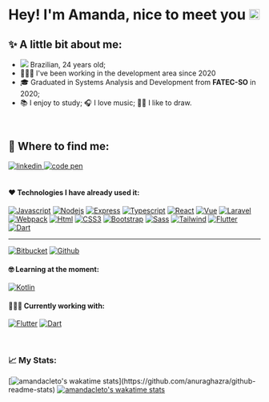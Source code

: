 
# Hey! I'm Amanda, nice to meet you <img src="https://raw.githubusercontent.com/MartinHeinz/MartinHeinz/master/wave.gif" height="21"> 

## ✨ A little bit about me:
- <img src="https://amandacleto.github.io/images-for-projects/public/images/github-readme/icon-brazil.svg"> Brazilian, 24 years old;
- 👩🏻‍💻 I've been working in the development area since 2020
- 🎓 Graduated in Systems Analysis and Development from **FATEC-SO** in 2020;
- 📚 I enjoy to study; 🎧 I love music; ✍🏻 I like to draw.

<br>

## 🔎 Where to find me:
<div>
  <a href="https://www.linkedin.com/in/amandacleto/" target="_blank">
    <img src="https://img.shields.io/badge/LinkedIn-0077B5?style=for-the-badge&logo=linkedin&logoColor=white" alt="linkedin">
  </a>
  <a href="https://codepen.io/AmandaCleto" target="_blank">
    <img src="https://img.shields.io/badge/Codepen-000000?style=for-the-badge&logo=codepen&logoColor=white" alt="code pen">
  </a>
</div>

<br>

#### ❤ Technologies I have already used it:
[![Javascript](https://amandacleto.github.io/images-for-projects/public/images/github-readme/icon-js.svg)](https://www.javascript.com/)
[![Nodejs](https://amandacleto.github.io/images-for-projects/public/images/github-readme/icon-nodejs.svg)](https://nodejs.org/en/)
[![Express](https://amandacleto.github.io/images-for-projects/public/images/github-readme/icon-express.svg)](https://expressjs.com/)
[![Typescript](https://amandacleto.github.io/images-for-projects/public/images/github-readme/icon-typescript.svg)](https://www.typescriptlang.org/)
[![React](https://amandacleto.github.io/images-for-projects/public/images/github-readme/icon-react.svg)](https://reactjs.org/)
[![Vue](https://amandacleto.github.io/images-for-projects/public/images/github-readme/icon-vue.svg)](https://vuejs.org/)
[![Laravel](https://amandacleto.github.io/images-for-projects/public/images/github-readme/icon-laravel.svg)](https://laravel.com/)
[![Webpack](https://amandacleto.github.io/images-for-projects/public/images/github-readme/icon-webpack.svg)](https://webpack.js.org/)
[![Html](https://amandacleto.github.io/images-for-projects/public/images/github-readme/icon-html.svg)](https://developer.mozilla.org/pt-BR/docs/Web/HTML)
[![CSS3](https://amandacleto.github.io/images-for-projects/public/images/github-readme/icon-css3.svg)](https://developer.mozilla.org/pt-BR/docs/Web/CSS)
[![Bootstrap](https://amandacleto.github.io/images-for-projects/public/images/github-readme/icon-bootstrap.svg)](https://getbootstrap.com/)
[![Sass](https://amandacleto.github.io/images-for-projects/public/images/github-readme/icon-sass.svg)](https://sass-lang.com/)
[![Tailwind](https://amandacleto.github.io/images-for-projects/public/images/github-readme/icon-tailwind.svg)](https://tailwindcss.com/)
[![Flutter](https://amandacleto.github.io/images-for-projects/public/images/github-readme/icon-flutter.svg)](https://flutter.dev/)
[![Dart](https://amandacleto.github.io/images-for-projects/public/images/github-readme/icon-dart.svg)](https://dart.dev/)

---
[![Bitbucket](https://amandacleto.github.io/images-for-projects/public/images/github-readme/icon-bitbucket.svg)](https://bitbucket.org/product/)
[![Github](https://amandacleto.github.io/images-for-projects/public/images/github-readme/icon-github.svg)](https://github.com/)

#### 🤓 Learning at the moment:
[![Kotlin](https://amandacleto.github.io/images-for-projects/public/images/github-readme/icon-kotlin-logo.svg)](https://kotlinlang.org/)

#### 👩🏻‍💻 Currently working with:
[![Flutter](https://amandacleto.github.io/images-for-projects/public/images/github-readme/icon-flutter.svg)](https://flutter.dev/)
[![Dart](https://amandacleto.github.io/images-for-projects/public/images/github-readme/icon-dart.svg)](https://dart.dev/)
<!-- [![Threejs](https://amandacleto.github.io/images-for-projects/public/images/github-readme/icon-threejs.svg)](https://threejs.org/) -->

<br>

### 📈 My Stats:
[![amandacleto's wakatime stats](https://github-readme-stats.vercel.app/api?username=amandacleto&show_icons=true&theme=bear&include_all_commits=true&count_private=true&line_height=34&&hide=issues,contribs")](https://github.com/anuraghazra/github-readme-stats)
[![amandacleto's wakatime stats](https://github-readme-stats.vercel.app/api/top-langs/?username=amandacleto&layout=compact&langs_count=10&theme=bear)](https://github.com/anuraghazra/github-readme-stats)

